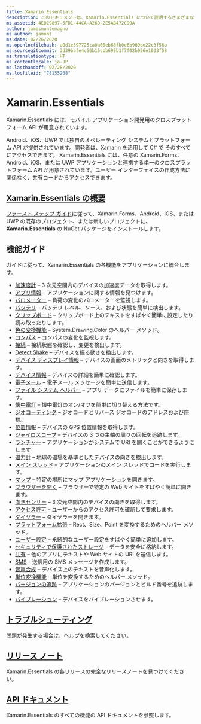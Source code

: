 ```yaml
---
title: Xamarin.Essentials
description: このドキュメントは、Xamarin.Essentials について説明するさまざまなガイドにリンクしています。そこでは、モバイル アプリケーション開発用のクロスプラットフォーム API が提供されます。
ms.assetid: 4EDC9897-5FD1-44CA-A26D-2E5AB472C99A
author: jamesmontemagno
ms.author: jamont
ms.date: 02/26/2020
ms.openlocfilehash: a0d1e397725ca0a60eb68fb0e6b989ee22c3f56a
ms.sourcegitcommit: 3d39bafe4c56b15cbb695b1f7f02b926e1033f58
ms.translationtype: HT
ms.contentlocale: ja-JP
ms.lasthandoff: 02/28/2020
ms.locfileid: "78155268"
---
```

# <a name="xamarinessentials"></a>Xamarin.Essentials

Xamarin.Essentials には、モバイル アプリケーション開発用のクロスプラットフォーム API が用意されています。

Android、iOS、UWP では独自のオペレーティング システムとプラットフォーム API が提供されています。開発者は、Xamarin を活用して C# で そのすべてにアクセスできます。 Xamarin.Essentials には、任意の Xamarin.Forms、Android、iOS、または UWP アプリケーションと連携する単一のクロスプラットフォーム API が用意されています。ユーザー インターフェイスの作成方法に関係なく、共有コードからアクセスできます。

## <a name="get-started-with-xamarinessentials"></a>[Xamarin.Essentials の概要](get-started.md?context=xamarin/xamarin-forms)

[ファースト ステップ ガイド](get-started.md)に従って、Xamarin.Forms、Android、iOS、または UWP の既存のプロジェクト、または新しいプロジェクトに、**Xamarin.Essentials** の NuGet パッケージをインストールします。

## <a name="feature-guides"></a>機能ガイド

ガイドに従って、Xamarin.Essentials の各機能をアプリケーションに統合します。

* [加速度計](accelerometer.md?context=xamarin/xamarin-forms) – 3 次元空間内のデバイスの加速度データを取得します。
* [アプリ情報](app-information.md?context=xamarin/xamarin-forms) – アプリケーションに関する情報を見つけます。
* [バロメーター](barometer.md?context=xamarin/xamarin-forms) – 負荷の変化のバロメーターを監視します。
* [バッテリ](battery.md?context=xamarin/xamarin-forms) – バッテリ レベル、ソース、および状態を簡単に検出します。
* [クリップボード](clipboard.md?context=xamarin/xamarin-forms) – クリップボード上のテキストをすばやく簡単に設定したり読み取ったりします。
* [色の変換機能](color-converters.md?context=xamarin/xamarin-forms) – System.Drawing.Color のヘルパー メソッド。
* [コンパス](compass.md?context=xamarin/xamarin-forms) – コンパスの変化を監視します。
* [接続](connectivity.md?context=xamarin/xamarin-forms) – 接続状態を確認し、変更を検出します。
* [Detect Shake](detect-shake.md?context=xamarin/xamarin-forms) – デバイスを振る動きを検出します。
* [デバイス ディスプレイ情報](device-display.md?context=xamarin/xamarin-forms) – デバイスの画面のメトリックと向きを取得します。
* [デバイス情報](device-information.md?context=xamarin/xamarin-forms) – デバイスの詳細を簡単に確認します。
* [電子メール](email.md?context=xamarin/xamarin-forms) – 電子メール メッセージを簡単に送信します。
* [ファイル システム ヘルパー](file-system-helpers.md?context=xamarin/xamarin-forms) – アプリ データにファイルを簡単に保存します。
* [懐中電灯](flashlight.md?context=xamarin/xamarin-forms) – 懐中電灯のオン/オフを簡単に切り替える方法です。
* [ジオコーディング](geocoding.md?context=xamarin/xamarin-forms) – ジオコードとリバース ジオコードのアドレスおよび座標。
* [位置情報](geolocation.md?context=xamarin/xamarin-forms) – デバイスの GPS 位置情報を取得します。
* [ジャイロスコープ](gyroscope.md?context=xamarin/xamarin-forms) – デバイスの 3 つの主軸の周りの回転を追跡します。
* [ランチャー](launcher.md?context=xamarin/xamarin-forms) – アプリケーションがシステムで URI を開くことができるようにします。
* [磁力計](magnetometer.md?context=xamarin/xamarin-forms) – 地球の磁場を基準としたデバイスの向きを検出します。
* [メイン スレッド](main-thread.md?content=xamarin/xamarin-forms) – アプリケーションのメイン スレッドでコードを実行します。
* [マップ](maps.md?content=xamarin/xamarin-forms) – 特定の場所にマップ アプリケーションを開きます。
* [ブラウザーを開く](open-browser.md?context=xamarin/xamarin-forms) – ブラウザーで特定の Web サイトをすばやく簡単に開きます。
* [向きセンサー](orientation-sensor.md?context=xamarin/xamarin-forms) – 3 次元空間内のデバイスの向きを取得します。
* [アクセス許可](permissions.md?context=xamarin/xamarin-forms) – ユーザーからのアクセス許可を確認して要求します。
* [ダイヤラー](phone-dialer.md?context=xamarin/xamarin-forms) – ダイヤラーを開きます。
* [プラットフォーム拡張](platform-extensions.md?context=xamarin/xamarin-forms) – Rect、Size、Point を変換するためのヘルパー メソッド。
* [ユーザー設定](preferences.md?context=xamarin/xamarin-forms) – 永続的なユーザー設定をすばやく簡単に追加します。
* [セキュリティで保護されたストレージ](secure-storage.md?context=xamarin/xamarin-forms) – データを安全に格納します。
* [共有](share.md?context=xamarin/xamarin-forms) – 他のアプリにテキストや Web サイトの URI を送信します。
* [SMS](sms.md?context=xamarin/xamarin-forms) – 送信用の SMS メッセージを作成します。
* [音声合成](text-to-speech.md?context=xamarin/xamarin-forms) – デバイス上のテキストを音声化します。
* [単位変換機能](unit-converters.md?context=xamarin/xamarin-forms) – 単位を変換するためのヘルパー メソッド。
* [バージョンの追跡](version-tracking.md?context=xamarin/xamarin-forms) – アプリケーションのバージョンとビルド番号を追跡します。
* [バイブレーション](vibrate.md?context=xamarin/xamarin-forms) – デバイスをバイブレーションさせます。

## <a name="troubleshooting"></a>[トラブルシューティング](troubleshooting.md?context=xamarin/xamarin-forms)

問題が発生する場合は、ヘルプを検索してください。

## <a name="release-notes"></a>[リリース ノート](https://docs.microsoft.com/xamarin/essentials/release-notes/)

Xamarin.Essentials の各リリースの完全なリリースノートを見つけてください。

## <a name="api-documentation"></a>[API ドキュメント](xref:Xamarin.Essentials)

Xamarin.Essentials のすべての機能の API ドキュメントを参照します。
